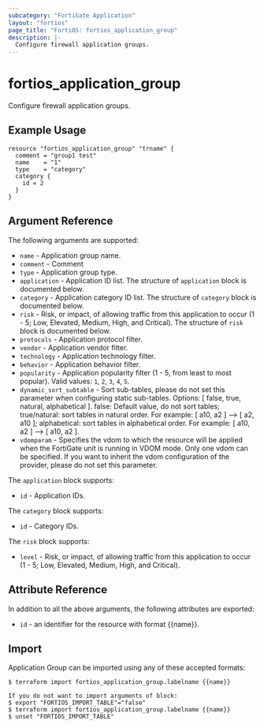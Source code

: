 ```yaml
---
subcategory: "FortiGate Application"
layout: "fortios"
page_title: "FortiOS: fortios_application_group"
description: |-
  Configure firewall application groups.
---
```


# fortios_application_group
Configure firewall application groups.

## Example Usage

```hcl
resource "fortios_application_group" "trname" {
  comment = "group1 test"
  name    = "1"
  type    = "category"
  category {
    id = 2
  }
}
```

## Argument Reference

The following arguments are supported:

* `name` - Application group name.
* `comment` - Comment
* `type` - Application group type.
* `application` - Application ID list. The structure of `application` block is documented below.
* `category` - Application category ID list. The structure of `category` block is documented below.
* `risk` - Risk, or impact, of allowing traffic from this application to occur (1 - 5; Low, Elevated, Medium, High, and Critical). The structure of `risk` block is documented below.
* `protocols` - Application protocol filter.
* `vendor` - Application vendor filter.
* `technology` - Application technology filter.
* `behavior` - Application behavior filter.
* `popularity` - Application popularity filter (1 - 5, from least to most popular). Valid values: `1`, `2`, `3`, `4`, `5`.
* `dynamic_sort_subtable` - Sort sub-tables, please do not set this parameter when configuring static sub-tables. Options: [ false, true, natural, alphabetical ]. false: Default value, do not sort tables; true/natural: sort tables in natural order. For example: [ a10, a2 ] --> [ a2, a10 ]; alphabetical: sort tables in alphabetical order. For example: [ a10, a2 ] --> [ a10, a2 ].
* `vdomparam` - Specifies the vdom to which the resource will be applied when the FortiGate unit is running in VDOM mode. Only one vdom can be specified. If you want to inherit the vdom configuration of the provider, please do not set this parameter.

The `application` block supports:

* `id` - Application IDs.

The `category` block supports:

* `id` - Category IDs.

The `risk` block supports:

* `level` - Risk, or impact, of allowing traffic from this application to occur (1 - 5; Low, Elevated, Medium, High, and Critical).


## Attribute Reference

In addition to all the above arguments, the following attributes are exported:
* `id` - an identifier for the resource with format {{name}}.

## Import

Application Group can be imported using any of these accepted formats:
```
$ terraform import fortios_application_group.labelname {{name}}

If you do not want to import arguments of block:
$ export "FORTIOS_IMPORT_TABLE"="false"
$ terraform import fortios_application_group.labelname {{name}}
$ unset "FORTIOS_IMPORT_TABLE"
```
